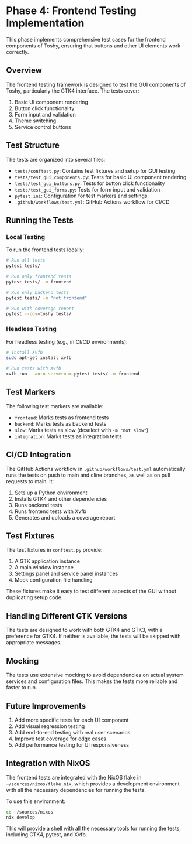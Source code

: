 # Phase 4: Frontend Testing Implementation

This phase implements comprehensive test cases for the frontend components of Toshy, ensuring that buttons and other UI elements work correctly.

## Overview

The frontend testing framework is designed to test the GUI components of Toshy, particularly the GTK4 interface. The tests cover:

1. Basic UI component rendering
2. Button click functionality
3. Form input and validation
4. Theme switching
5. Service control buttons

## Test Structure

The tests are organized into several files:

- `tests/conftest.py`: Contains test fixtures and setup for GUI testing
- `tests/test_gui_components.py`: Tests for basic UI component rendering
- `tests/test_gui_buttons.py`: Tests for button click functionality
- `tests/test_gui_forms.py`: Tests for form input and validation
- `pytest.ini`: Configuration for test markers and settings
- `.github/workflows/test.yml`: GitHub Actions workflow for CI/CD

## Running the Tests

### Local Testing

To run the frontend tests locally:

```bash
# Run all tests
pytest tests/

# Run only frontend tests
pytest tests/ -m frontend

# Run only backend tests
pytest tests/ -m "not frontend"

# Run with coverage report
pytest --cov=toshy tests/
```

### Headless Testing

For headless testing (e.g., in CI/CD environments):

```bash
# Install Xvfb
sudo apt-get install xvfb

# Run tests with Xvfb
xvfb-run --auto-servernum pytest tests/ -m frontend
```

## Test Markers

The following test markers are available:

- `frontend`: Marks tests as frontend tests
- `backend`: Marks tests as backend tests
- `slow`: Marks tests as slow (deselect with `-m "not slow"`)
- `integration`: Marks tests as integration tests

## CI/CD Integration

The GitHub Actions workflow in `.github/workflows/test.yml` automatically runs the tests on push to main and cline branches, as well as on pull requests to main. It:

1. Sets up a Python environment
2. Installs GTK4 and other dependencies
3. Runs backend tests
4. Runs frontend tests with Xvfb
5. Generates and uploads a coverage report

## Test Fixtures

The test fixtures in `conftest.py` provide:

1. A GTK application instance
2. A main window instance
3. Settings panel and service panel instances
4. Mock configuration file handling

These fixtures make it easy to test different aspects of the GUI without duplicating setup code.

## Handling Different GTK Versions

The tests are designed to work with both GTK4 and GTK3, with a preference for GTK4. If neither is available, the tests will be skipped with appropriate messages.

## Mocking

The tests use extensive mocking to avoid dependencies on actual system services and configuration files. This makes the tests more reliable and faster to run.

## Future Improvements

1. Add more specific tests for each UI component
2. Add visual regression testing
3. Add end-to-end testing with real user scenarios
4. Improve test coverage for edge cases
5. Add performance testing for UI responsiveness

## Integration with NixOS

The frontend tests are integrated with the NixOS flake in `~/sources/nixos/flake.nix`, which provides a development environment with all the necessary dependencies for running the tests.

To use this environment:

```bash
cd ~/sources/nixos
nix develop
```

This will provide a shell with all the necessary tools for running the tests, including GTK4, pytest, and Xvfb.
